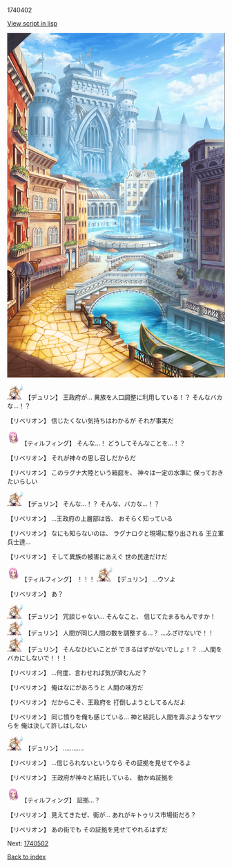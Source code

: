 1740402

[View script in lisp](../scripts/1740402.txt)

![006_town.png](../images/backgrounds/006_town.png)

<img src="../images/units/0.png" alt="0.png" height="34"/>
【デュリン】
王政府が…
異族を人口調整に利用している！？
そんなバカな…！？

【リベリオン】
信じたくない気持ちはわかるが
それが事実だ

<img src="../images/units/101411.png" alt="101411.png" height="34"/>
【ティルフィング】
そんな…！
どうしてそんなことを…！？

【リベリオン】
それが神々の思し召しだからだ

【リベリオン】
このラグナ大陸という箱庭を、
神々は一定の水準に
保っておきたいらしい

<img src="../images/units/0.png" alt="0.png" height="34"/>
【デュリン】
そんな…！？
そんな、バカな…！？

【リベリオン】
…王政府の上層部は皆、
おそらく知っている

【リベリオン】
なにも知らないのは、
ラグナロクと現場に駆り出される
王立軍兵士達…

【リベリオン】
そして異族の被害にあえぐ
世の民達だけだ

<img src="../images/units/101411.png" alt="101411.png" height="34"/>
【ティルフィング】
！！！

<img src="../images/units/0.png" alt="0.png" height="34"/>
【デュリン】
…ウソよ

【リベリオン】
あ？

<img src="../images/units/0.png" alt="0.png" height="34"/>
【デュリン】
冗談じゃない…
そんなこと、
信じてたまるもんですか！

<img src="../images/units/0.png" alt="0.png" height="34"/>
【デュリン】
人間が同じ人間の数を調整する…？
…ふざけないで！！

<img src="../images/units/0.png" alt="0.png" height="34"/>
【デュリン】
そんなひどいことが
できるはずがないでしょ！？
…人間をバカにしないで！！！

【リベリオン】
…何度、言わせれば気が済むんだ？

【リベリオン】
俺はなにがあろうと
人間の味方だ

【リベリオン】
だからこそ、王政府を
打倒しようとしてるんだよ

【リベリオン】
同じ憤りを俺も感じている…
神と結託し人間を弄ぶようなヤツらを
俺は決して許しはしない

<img src="../images/units/0.png" alt="0.png" height="34"/>
【デュリン】
…………

【リベリオン】
…信じられないというなら
その証拠を見せてやるよ

【リベリオン】
王政府が神々と結託している、
動かぬ証拠を

<img src="../images/units/101411.png" alt="101411.png" height="34"/>
【ティルフィング】
証拠…？

【リベリオン】
見えてきたぜ、街が…
あれがキトゥリス市場街だろ？

【リベリオン】
あの街でも
その証拠を見せてやれるはずだ


Next: [1740502](1740502.md)

[Back to index](index.md)
